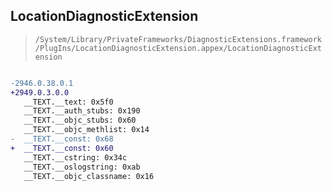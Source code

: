 ## LocationDiagnosticExtension

> `/System/Library/PrivateFrameworks/DiagnosticExtensions.framework/PlugIns/LocationDiagnosticExtension.appex/LocationDiagnosticExtension`

```diff

-2946.0.38.0.1
+2949.0.3.0.0
   __TEXT.__text: 0x5f0
   __TEXT.__auth_stubs: 0x190
   __TEXT.__objc_stubs: 0x60
   __TEXT.__objc_methlist: 0x14
-  __TEXT.__const: 0x68
+  __TEXT.__const: 0x60
   __TEXT.__cstring: 0x34c
   __TEXT.__oslogstring: 0xab
   __TEXT.__objc_classname: 0x16

```
